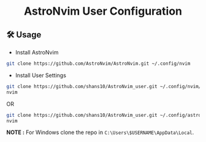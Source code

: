 <h1 align="center">AstroNvim User Configuration</h1>

## 🛠 Usage

- Install AstroNvim

```sh
git clone https://github.com/AstroNvim/AstroNvim.git ~/.config/nvim
```

- Install User Settings

```sh
git clone https://github.com/shans10/AstroNvim_user.git ~/.config/nvim/lua/user
nvim
```
OR
```sh
git clone https://github.com/shans10/AstroNvim_user.git ~/.config/astronvim/lua/user
nvim
```

**NOTE :** For Windows clone the repo in `C:\Users\$USERNAME\AppData\Local`.
